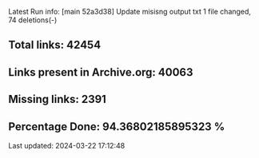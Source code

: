Latest Run info: 
[main 52a3d38] Update misisng output txt
 1 file changed, 74 deletions(-)

## Total links: 42454

## Links present in Archive.org: 40063

## Missing links: 2391

## Percentage Done: 94.36802185895323 %


Last updated: 2024-03-22 17:12:48
